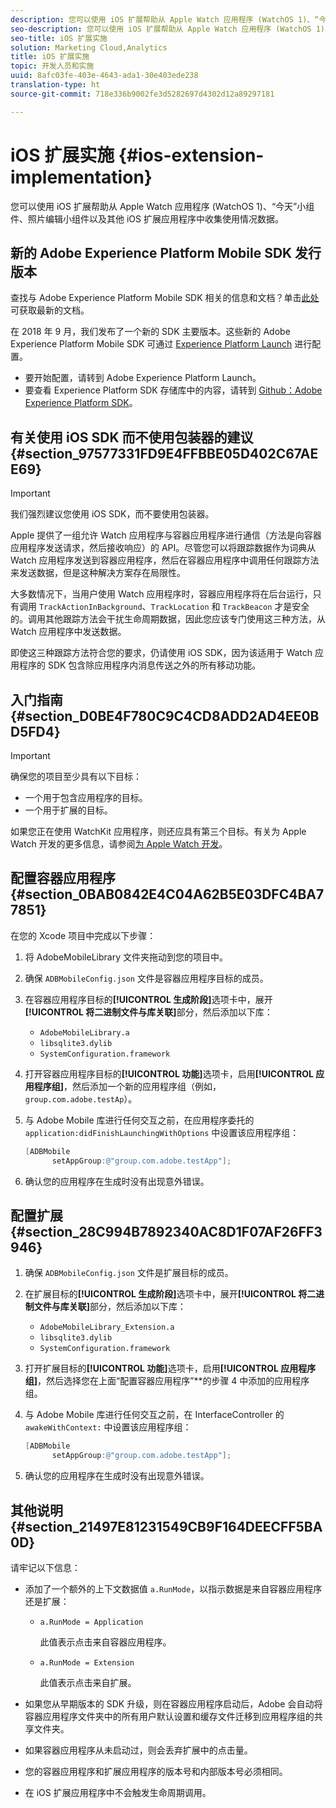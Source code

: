 ```yaml
---
description: 您可以使用 iOS 扩展帮助从 Apple Watch 应用程序 (WatchOS 1)、“今天”小组件、照片编辑小组件以及其他 iOS 扩展应用程序中收集使用情况数据。
seo-description: 您可以使用 iOS 扩展帮助从 Apple Watch 应用程序 (WatchOS 1)、“今天”小组件、照片编辑小组件以及其他 iOS 扩展应用程序中收集使用情况数据。
seo-title: iOS 扩展实施
solution: Marketing Cloud,Analytics
title: iOS 扩展实施
topic: 开发人员和实施
uuid: 8afc03fe-403e-4643-ada1-30e403ede238
translation-type: ht
source-git-commit: 718e336b9002fe3d5282697d4302d12a89297181

---
```



# iOS 扩展实施 {#ios-extension-implementation}

您可以使用 iOS 扩展帮助从 Apple Watch 应用程序 (WatchOS 1)、“今天”小组件、照片编辑小组件以及其他 iOS 扩展应用程序中收集使用情况数据。

## 新的 Adobe Experience Platform Mobile SDK 发行版本

查找与 Adobe Experience Platform Mobile SDK 相关的信息和文档？单击[此处](https://aep-sdks.gitbook.io/docs/)可获取最新的文档。

在 2018 年 9 月，我们发布了一个新的 SDK 主要版本。这些新的 Adobe Experience Platform Mobile SDK 可通过 [Experience Platform Launch](https://www.adobe.com/cn/experience-platform/launch.html) 进行配置。

* 要开始配置，请转到 Adobe Experience Platform Launch。
* 要查看 Experience Platform SDK 存储库中的内容，请转到 [Github：Adobe Experience Platform SDK](https://github.com/Adobe-Marketing-Cloud/acp-sdks)。

## 有关使用 iOS SDK 而不使用包装器的建议 {#section_97577331FD9E4FFBBE05D402C67AEE69}

>[!IMPORTANT]
>
>我们强烈建议您使用 iOS SDK，而不要使用包装器。

Apple 提供了一组允许 Watch 应用程序与容器应用程序进行通信（方法是向容器应用程序发送请求，然后接收响应）的 API。尽管您可以将跟踪数据作为词典从 Watch 应用程序发送到容器应用程序，然后在容器应用程序中调用任何跟踪方法来发送数据，但是这种解决方案存在局限性。

大多数情况下，当用户使用 Watch 应用程序时，容器应用程序将在后台运行，只有调用 `TrackActionInBackground`、`TrackLocation` 和 `TrackBeacon` 才是安全的。调用其他跟踪方法会干扰生命周期数据，因此您应该专门使用这三种方法，从 Watch 应用程序中发送数据。

即使这三种跟踪方法符合您的要求，仍请使用 iOS SDK，因为该适用于 Watch 应用程序的 SDK 包含除应用程序内消息传送之外的所有移动功能。

## 入门指南 {#section_D0BE4F780C9C4CD8ADD2AD4EE0BD5FD4}

>[!IMPORTANT]
>
>确保您的项目至少具有以下目标：
>
>* 一个用于包含应用程序的目标。
>* 一个用于扩展的目标。
>



如果您正在使用 WatchKit 应用程序，则还应具有第三个目标。有关为 Apple Watch 开发的更多信息，请参阅[为 Apple Watch 开发](https://developer.apple.com/library/ios/documentation/General/Conceptual/WatchKitProgrammingGuide/index.html#//apple_ref/doc/uid/TP40014969-CH8-SW1)。

## 配置容器应用程序 {#section_0BAB0842E4C04A62B5E03DFC4BA77851}

在您的 Xcode 项目中完成以下步骤：

1. 将 AdobeMobileLibrary 文件夹拖动到您的项目中。
1. 确保 `ADBMobileConfig.json` 文件是容器应用程序目标的成员。
1. 在容器应用程序目标的&#x200B;**[!UICONTROL 生成阶段]**&#x200B;选项卡中，展开&#x200B;**[!UICONTROL 将二进制文件与库关联]**&#x200B;部分，然后添加以下库：

   * `AdobeMobileLibrary.a`
   * `libsqlite3.dylib`
   * `SystemConfiguration.framework`

1. 打开容器应用程序目标的&#x200B;**[!UICONTROL 功能]**&#x200B;选项卡，启用&#x200B;**[!UICONTROL 应用程序组]**，然后添加一个新的应用程序组（例如，`group.com.adobe.testAp`）。

1. 与 Adobe Mobile 库进行任何交互之前，在应用程序委托的 `application:didFinishLaunchingWithOptions` 中设置该应用程序组：

   ```objective-c
   [ADBMobile 
         setAppGroup:@"group.com.adobe.testApp"];
   ```

1. 确认您的应用程序在生成时没有出现意外错误。

## 配置扩展 {#section_28C994B7892340AC8D1F07AF26FF3946}

1. 确保 `ADBMobileConfig.json` 文件是扩展目标的成员。
1. 在扩展目标的&#x200B;**[!UICONTROL 生成阶段]**&#x200B;选项卡中，展开&#x200B;**[!UICONTROL 将二进制文件与库关联]**&#x200B;部分，然后添加以下库：

   * `AdobeMobileLibrary_Extension.a`
   * `libsqlite3.dylib`
   * `SystemConfiguration.framework`

1. 打开扩展目标的&#x200B;**[!UICONTROL 功能]**&#x200B;选项卡，启用&#x200B;**[!UICONTROL 应用程序组]**，然后选择您在上面“配置容器应用程序”**&#x200B;的步骤 4 中添加的应用程序组。

1. 与 Adobe Mobile 库进行任何交互之前，在 InterfaceController 的 `awakeWithContext:` 中设置该应用程序组：

   ```objective-c
   [ADBMobile 
         setAppGroup:@"group.com.adobe.testApp"];
   ```

1. 确认您的应用程序在生成时没有出现意外错误。

## 其他说明 {#section_21497E81231549CB9F164DEECFF5BA0D}

请牢记以下信息：

* 添加了一个额外的上下文数据值 `a.RunMode`，以指示数据是来自容器应用程序还是扩展：

   * `a.RunMode = Application`

      此值表示点击来自容器应用程序。
   * `a.RunMode = Extension`

      此值表示点击来自扩展。

* 如果您从早期版本的 SDK 升级，则在容器应用程序启动后，Adobe 会自动将容器应用程序文件夹中的所有用户默认设置和缓存文件迁移到应用程序组的共享文件夹。
* 如果容器应用程序从未启动过，则会丢弃扩展中的点击量。
* 您的容器应用程序和扩展应用程序的版本号和内部版本号必须相同。
* 在 iOS 扩展应用程序中不会触发生命周期调用。

